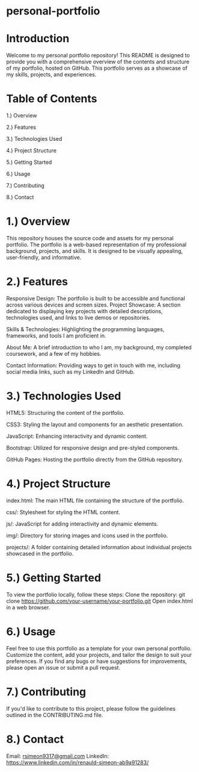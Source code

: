 # personal-portfolio


# Introduction
Welcome to my personal portfolio repository! This README is designed to provide you with a comprehensive overview of the contents and structure of my portfolio, hosted on GitHub. This portfolio serves as a showcase of my skills, projects, and experiences.

# Table of Contents
1.) Overview

2.) Features

3.) Technologies Used

4.) Project Structure

5.) Getting Started

6.) Usage

7.) Contributing

8.) Contact



# 1.) Overview
This repository houses the source code and assets for my personal portfolio. The portfolio is a web-based representation of my professional background, projects, and skills. It is designed to be visually appealing, user-friendly, and informative.


# 2.) Features
Responsive Design: The portfolio is built to be accessible and functional across various devices and screen sizes.
Project Showcase: A section dedicated to displaying key projects with detailed descriptions, technologies used, and links to live demos or repositories.

Skills & Technologies: Highlighting the programming languages, frameworks, and tools I am proficient in.

About Me: A brief introduction to who I am, my background, my completed coursework, and a few of my hobbies.

Contact Information: Providing ways to get in touch with me, including social media links, such as my LinkedIn and GitHub.


# 3.) Technologies Used

HTML5: Structuring the content of the portfolio.

CSS3: Styling the layout and components for an aesthetic presentation.

JavaScript: Enhancing interactivity and dynamic content.

Bootstrap: Utilized for responsive design and pre-styled components.

GitHub Pages: Hosting the portfolio directly from the GitHub repository.


# 4.) Project Structure

index.html: The main HTML file containing the structure of the portfolio.

css/: Stylesheet for styling the HTML content.

js/: JavaScript for adding interactivity and dynamic elements.

img/: Directory for storing images and icons used in the portfolio.

projects/: A folder containing detailed information about individual projects showcased in the portfolio.


# 5.) Getting Started
To view the portfolio locally, follow these steps:
Clone the repository: git clone https://github.com/your-username/your-portfolio.git
Open index.html in a web browser.


# 6.) Usage
Feel free to use this portfolio as a template for your own personal portfolio. Customize the content, add your projects, and tailor the design to suit your preferences. If you find any bugs or have suggestions for improvements, please open an issue or submit a pull request.


# 7.) Contributing
If you'd like to contribute to this project, please follow the guidelines outlined in the CONTRIBUTING.md file.


# 8.) Contact
Email: rsimeon9317@gmail.com
LinkedIn: https://www.linkedin.com/in/renauld-simeon-ab9a91283/
